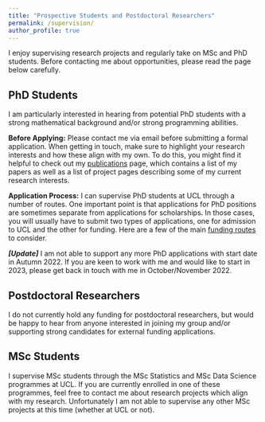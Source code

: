 ```yaml
---
title: "Prospective Students and Postdoctoral Researchers"
permalink: /supervision/
author_profile: true
---
```


I enjoy supervising research projects and regularly take on MSc and PhD students. Before contacting me about opportunities, please read the page below carefully.

## PhD Students

I am particularly interested in hearing from potential PhD students with a strong mathematical background and/or strong programming abilities. 

**Before Applying:** Please contact me via email before submitting a formal application. When getting in touch, make sure to highlight your research interests and how these align with my own. To do this, you might find it helpful to check out my [publications](https://fxbriol.github.io/publications/) page, which contains a list of my papers as well as a list of project pages describing some of my current research interests.

**Application Process:** I can supervise PhD students at UCL through a number of routes. One important point is that applications for PhD positions are sometimes separate from applications for scholarships. In those cases, you will usually have to submit two types of applications, one for admission to UCL and the other for funding. Here are a few of the main [funding routes](https://fxbriol.github.io/supervision/funding/) to consider. 

***[Update]*** I am not able to support any more PhD applications with start date in Autumn 2022. If you are keen to work with me and would like to start in 2023, please get back in touch with me in October/November 2022.  

<!--***Openings for September 2022 (and onwards)*** I will be looking for a PhD student interested in joining from September 2022 onwards. Although I am open to applications for projects related to any of my areas of interest, I would be particularly keen to find a student interested in *generalised Bayesian inference* which will be co-supervised with [Jeremias Knoblauch](https://scholar.google.co.uk/citations?user=4TPsxlsAAAAJ&hl=en&oi=ao) (who will soon be joining UCL on a permanent basis). See the following papers to get a broad idea of this research area. [(Paper 1)](https://arxiv.org/abs/2104.07359) [(Paper 2)](https://arxiv.org/abs/1904.02063). Alternatively, see this [recording of a talk]( https://www.youtube.com/watch?v=BOEDl4gVNX4) by Jeremias.-->

## Postdoctoral Researchers

I do not currently hold any funding for postdoctoral researchers, but would be happy to hear from anyone interested in joining my group and/or supporting strong candidates for external funding applications.

## MSc Students

I supervise MSc students through the MSc Statistics and MSc Data Science programmes at UCL. If you are currently enrolled in one of these programmes, feel free to contact me about research projects which align with my research. Unfortunately I am not able to supervise any other MSc projects at this time (whether at UCL or not).
